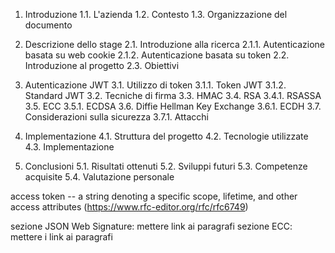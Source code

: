 1. Introduzione
   1.1. L'azienda
   1.2. Contesto
   1.3. Organizzazione del documento

2. Descrizione dello stage
   2.1. Introduzione alla ricerca
   2.1.1. Autenticazione basata su web cookie
   2.1.2. Autenticazione basata su token
   2.2. Introduzione al progetto
   2.3. Obiettivi

3. Autenticazione JWT
   3.1. Utilizzo di token
   3.1.1. Token JWT
   3.1.2. Standard JWT
   3.2. Tecniche di firma
   3.3. HMAC
   3.4. RSA
   3.4.1. RSASSA
   3.5. ECC
   3.5.1. ECDSA
   3.6. Diffie Hellman Key Exchange
   3.6.1. ECDH
   3.7. Considerazioni sulla sicurezza
   3.7.1. Attacchi

4. Implementazione
   4.1. Struttura del progetto
   4.2. Tecnologie utilizzate
   4.3. Implementazione

5. Conclusioni
   5.1. Risultati ottenuti
   5.2. Sviluppi futuri
   5.3. Competenze acquisite
   5.4. Valutazione personale

access token -- a string denoting a
specific scope, lifetime, and other access attributes (https://www.rfc-editor.org/rfc/rfc6749)

sezione JSON Web Signature: mettere link ai paragrafi
sezione ECC: mettere i link ai paragrafi
